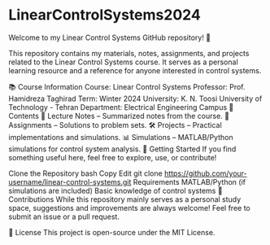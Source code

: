 # LinearControlSystems2024
Welcome to my Linear Control Systems GitHub repository! 🎯

This repository contains my materials, notes, assignments, and projects related to the Linear Control Systems course. It serves as a personal learning resource and a reference for anyone interested in control systems.

📚 Course Information
Course: Linear Control Systems
Professor: Prof. Hamidreza Taghirad
Term: Winter 2024
University: K. N. Toosi University of Technology - Tehran
Department: Electrical Engineering Campus
📂 Contents
📖 Lecture Notes – Summarized notes from the course.
📝 Assignments – Solutions to problem sets.
🛠 Projects – Practical implementations and simulations.
📊 Simulations – MATLAB/Python simulations for control system analysis.
🚀 Getting Started
If you find something useful here, feel free to explore, use, or contribute!

Clone the Repository
bash
Copy
Edit
git clone https://github.com/your-username/linear-control-systems.git
Requirements
MATLAB/Python (if simulations are included)
Basic knowledge of control systems
📩 Contributions
While this repository mainly serves as a personal study space, suggestions and improvements are always welcome! Feel free to submit an issue or a pull request.

📜 License
This project is open-source under the MIT License.
